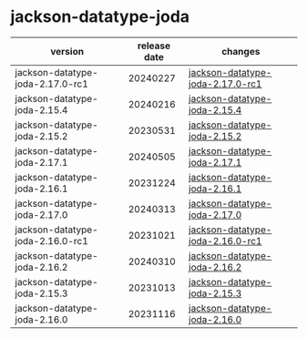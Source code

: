 # jackson-datatype-joda

|             version              | release date |                                      changes                                       |
|----------------------------------|--------------|------------------------------------------------------------------------------------|
| jackson-datatype-joda-2.17.0-rc1 | 20240227     | [jackson-datatype-joda-2.17.0-rc1](./jackson-datatype-joda-2.17.0-rc1-20240227.md) |
| jackson-datatype-joda-2.15.4     | 20240216     | [jackson-datatype-joda-2.15.4](./jackson-datatype-joda-2.15.4-20240216.md)         |
| jackson-datatype-joda-2.15.2     | 20230531     | [jackson-datatype-joda-2.15.2](./jackson-datatype-joda-2.15.2-20230531.md)         |
| jackson-datatype-joda-2.17.1     | 20240505     | [jackson-datatype-joda-2.17.1](./jackson-datatype-joda-2.17.1-20240505.md)         |
| jackson-datatype-joda-2.16.1     | 20231224     | [jackson-datatype-joda-2.16.1](./jackson-datatype-joda-2.16.1-20231224.md)         |
| jackson-datatype-joda-2.17.0     | 20240313     | [jackson-datatype-joda-2.17.0](./jackson-datatype-joda-2.17.0-20240313.md)         |
| jackson-datatype-joda-2.16.0-rc1 | 20231021     | [jackson-datatype-joda-2.16.0-rc1](./jackson-datatype-joda-2.16.0-rc1-20231021.md) |
| jackson-datatype-joda-2.16.2     | 20240310     | [jackson-datatype-joda-2.16.2](./jackson-datatype-joda-2.16.2-20240310.md)         |
| jackson-datatype-joda-2.15.3     | 20231013     | [jackson-datatype-joda-2.15.3](./jackson-datatype-joda-2.15.3-20231013.md)         |
| jackson-datatype-joda-2.16.0     | 20231116     | [jackson-datatype-joda-2.16.0](./jackson-datatype-joda-2.16.0-20231116.md)         |

